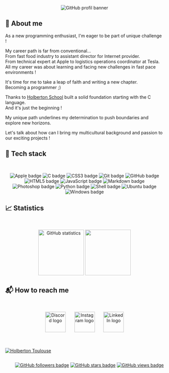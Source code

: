 <p align="center">
    <picture>
        <source media="(prefers-color-scheme: dark)" srcset="https://raw.githubusercontent.com/fchavonet/fchavonet/main/assets/banner-darkmode.png">
        <source media="(prefers-color-scheme: light)" srcset="https://raw.githubusercontent.com/fchavonet/fchavonet/main/assets/banner-lightmode.png">
        <img src="https://raw.githubusercontent.com/fchavonet/fchavonet/main/assets/banner.png" alt="GitHub profil banner">
    </picture>
</p>

## 📝 About me

<p>
    As a new programming enthusiast, I'm eager to be part of unique challenge !
</p>
<p>
    My career path is far from conventional...
    <br>
    From fast food industry to assistant director for Internet provider.
    <br>
    From technical expert at Apple to logistics operations coordinator at Tesla.
    <br>
    All my career was about learning and facing new challenges in fast pace environments !
</p>
<p>
    It's time for me to take a leap of faith and writing a new chapter.
    <br>
    Becoming a programmer ;)
</p>
<p>
    Thanks to <a href="https://www.holbertonschool.com/" target="_blank">Holberton School</a> built a solid foundation starting with the C language.
    <br>
    And it's just the beginning !
</p>
<p>
    My unique path underlines my determination to push boundaries and explore new horizons.
</p>
<p>
    Let's talk about how can I bring my multicultural background and passion to our exciting projects !
</p>

## 💾 Tech stack

<br>
<p align="center">
    <img src="https://img.shields.io/badge/APPLE-000000?logo=apple&logoColor=white&style=for-the-badge" alt="Apple badge">
    <img src="https://img.shields.io/badge/c-a8b9cc?logo=c&logoColor=black&style=for-the-badge" alt="C badge">
    <img src="https://img.shields.io/badge/CSS3-1572b6?logo=css3&logoColor=white&style=for-the-badge" alt="CSS3 badge">
    <img src="https://img.shields.io/badge/Git-f05032?logo=git&logoColor=white&style=for-the-badge" alt="Git badge">
    <img src="https://img.shields.io/badge/GitHub-181717?logo=github&logoColor=white&style=for-the-badge" alt="GitHub badge">
    <img src="https://img.shields.io/badge/HTML5-e34f26?logo=html5&logoColor=white&style=for-the-badge" alt="HTML5 badge">
    <img src="https://img.shields.io/badge/JAVASCRIPT-f7df1e?logo=javascript&logoColor=black&style=for-the-badge" alt="JavaScript badge">
    <img src="https://img.shields.io/badge/Markdown-000000?logo=markdown&logoColor=white&style=for-the-badge" alt="Markdown badge">
    <img src="https://img.shields.io/badge/PHOTOSHOP-31a8ff?logo=adobephotoshop&logoColor=white&style=for-the-badge" alt="Photoshop badge">
    <img src="https://img.shields.io/badge/PYTHON-3776ab?logo=python&logoColor=white&style=for-the-badge" alt="Python badge">
    <img src="https://img.shields.io/badge/SHELL-000000?logo=powershell&logoColor=white&style=for-the-badge" alt="Shell badge">
    <img src="https://img.shields.io/badge/UBUNTU-e95420?logo=ubuntu&logoColor=white&style=for-the-badge" alt="Ubuntu badge">
    <img src="https://img.shields.io/badge/WINDOWS-0078d4?logo=windows&logoColor=white&style=for-the-badge" alt="Windows badge">    
</p>

## 📈 Statistics

<br>
<p align="center">
    <a href="https://github.com/anuraghazra/github-readme-stats" target="_blank"><img height="145em" src="https://github-readme-stats.vercel.app/api?username=fchavonet&bg_color=00000000&hide_border=true&hide_title=true&hide=contribs" alt="GitHub statistics"></a>
    <a href="https://streak-stats.demolab.com/demo/" target="_blank"><img height="145em" src="https://github-readme-stats.vercel.app/api/top-langs/?username=fchavonet&layout=compact&bg_color=00000000&hide_border=true&hide_title=true"></a>
</p>

## 📬 How to reach me

<br>
<p align="center">
    <a href="https://discord.gg/swu4BfB9" target="_blank"><img height="65em" src="https://www.svgrepo.com/show/331368/discord-v2.svg" alt="Discord logo"></a>
    &nbsp;&nbsp;&nbsp;&nbsp;&nbsp;
    <a href="https://www.instagram.com/pandolowitz/" target="_blank"><img height="65em" src="https://www.svgrepo.com/show/331440/instagram.svg" alt="Instagram logo"></a>
    &nbsp;&nbsp;&nbsp;&nbsp;&nbsp;
    <a href="https://www.linkedin.com/" target="_blank"><img height="65em" src="https://www.svgrepo.com/show/331463/linkedin.svg" alt="LinkedIn logo"></a>
</p>

##

<br>
<a href="https://www.holbertonschool.fr/campus/toulouse/" target="_blank" ><img src="https://blog.holbertonschool.com/wp-content/uploads/2022/01/Capture-decran-2022-01-11-172847.png" alt="Holberton Toulouse"></a>

##

<p align="right">
    <a href="https://shields.io/" target="_blank"><img src="https://img.shields.io/github/followers/fchavonet?label=Followers" alt="GitHub followers badge"></a>
    <a href="https://shields.io/" target="_blank"><img src="https://img.shields.io/github/stars/fchavonet?label=Stars" alt="GitHub stars badge"></a>
    <a href="https://github.com/antonkomarev/github-profile-views-counter/" target=_blank"><img src="https://komarev.com/ghpvc/?username=fchavonet&label=Views" alt="GitHub views badge"></a>
</p>
